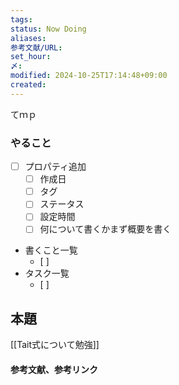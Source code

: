 ```yaml
---
tags: 
status: Now Doing
aliases: 
参考文献/URL: 
set_hour: 
〆: 
modified: 2024-10-25T17:14:48+09:00
created: 
---
```

てｍｐ
### やること
- [ ] プロパティ追加
	- [ ] 作成日
	- [ ] タグ
	- [ ] ステータス
	- [ ] 設定時間
	- [ ] 何について書くかまず概要を書く
- 書くこと一覧
	- [ ] 
- タスク一覧
	- [ ] 
## 本題
[[Tait式について勉強]]


#### 参考文献、参考リンク